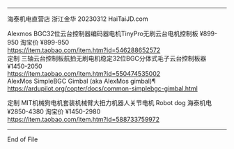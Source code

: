   
----  
  
海泰机电直营店 浙江金华 20230312 HaiTaiJD.com  
  
Alexmos BGC32位云台控制器编码器电机TinyPro无刷云台电机控制板  ¥899-950 淘宝价 ¥899-950  
  https://item.taobao.com/item.htm?id=546288652572  
定制 三轴云台控制板航拍无刷电机稳定32位BGC分体式毛子云台控制板器  ¥1450-2050  
  https://item.taobao.com/item.htm?id=550474535002  
AlexMos SimpleBGC Gimbal (aka AlexMos gimbal)¶  
  https://ardupilot.org/copter/docs/common-simplebgc-gimbal.html  
  
定制 MIT机械狗电机套装机械臂大扭力机器人关节电机 Robot dog 海泰机电  ¥2850-4380 淘宝价 ¥1450-2980  
  https://item.taobao.com/item.htm?id=588733759972  
  
----  
End of File
